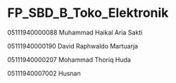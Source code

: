 # FP_SBD_B_Toko_Elektronik

05111940000088 Muhammad Haikal Aria Sakti

05111940000190  David Raphwaldo Martuarja

05111940000207 Mohammad Thoriq Huda

05111940007002 Husnan
